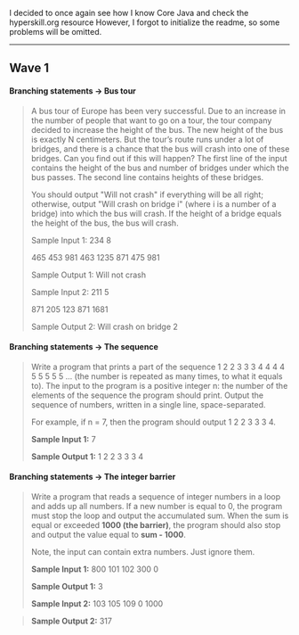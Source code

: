 I decided to once again see how I know Core Java and check the hyperskill.org resource
However, I forgot to initialize the readme, so some problems will be omitted.
***
## **Wave 1**

#### **Branching statements → Bus tour**
>A bus tour of Europe has been very successful. Due to an increase in the number of people
> that want to go on a tour, the tour company decided to increase the height of the bus. 
>The new height of the bus is exactly N centimeters.
But the tour’s route runs under a lot of bridges, and there is a chance that the bus will 
>crash into one of these bridges. Can you find out if this will happen?
The first line of the input contains the height of the bus and number of bridges under which 
>the bus passes. The second line contains heights of these bridges.
>
>You should output "Will not crash" if everything will be all right; otherwise, output 
>"Will crash on bridge i" (where i is a number of a bridge) into which the bus will crash. 
>If the height of a bridge equals the height of the bus, the bus will crash.
>
>Sample Input 1:
234 8
>
> 465 453 981 463 1235 871 475 981
>
>Sample Output 1: 
Will not crash
>
>Sample Input 2:
211 5
>
> 871 205 123 871 1681
>
>Sample Output 2: 
Will crash on bridge 2

#### **Branching statements → The sequence**

>Write a program that prints a part of the sequence 1 2 2 3 3 3 4 4 4 4 5 5 5 5 5 ... 
>(the number is repeated as many times, to what it equals to). 
>The input to the program is a positive integer n: the number of the elements 
>of the sequence the program should print. Output the sequence of numbers, written in a single line, space-separated.
>
>For example, if n = 7, then the program should output 1 2 2 3 3 3 4.
>
>**Sample Input 1:**
> 7
>
>**Sample Output 1:**
> 1 2 2 3 3 3 4

#### **Branching statements → The integer barrier**

>Write a program that reads a sequence of integer numbers in a loop and adds up all numbers. 
>If a new number is equal to 0, the program must stop the loop and output the accumulated sum. 
>When the sum is equal or exceeded **1000 (the barrier)**, the program should also stop and
> output the value equal to **sum - 1000**.
>
> Note, the input can contain extra numbers. Just ignore them.
>
>**Sample Input 1:**
> 800
  101
  102
  300
  0
>
>**Sample Output 1:**
> 3
>
>**Sample Input 2:**
> 103
 105
 109
 0
 1000
 
>**Sample Output 2:**
> 317